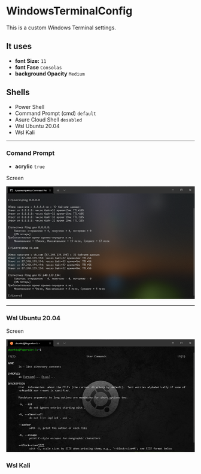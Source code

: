 # WindowsTerminalConfig
This is a custom Windows Terminal settings.

## It uses
+ **font Size:** `11`
+ **font Fase** `Consolas`
+ **background Opacity** `Medium`

## Shells
+ Power Shell
+ Command Prompt (cmd) `default`
+ Asure Cloud Shell `desabled`
+ Wsl Ubuntu 20.04
+ Wsl Kali

---
### Comand Prompt
+ **acrylic** `true`

Screen

<img src="assets/img/cmd_screen.png">

---
### Wsl Ubuntu 20.04

Screen

<img src="assets/img/ubuntu_screen.png">


### Wsl Kali